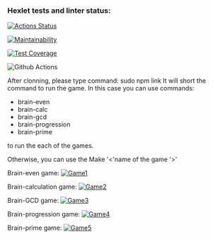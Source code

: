 ### Hexlet tests and linter status:
[![Actions Status](https://github.com/DenisYagov/frontend-project-lvl1/workflows/hexlet-check/badge.svg)](https://github.com/DenisYagov/frontend-project-lvl1/actions)

[![Maintainability](https://api.codeclimate.com/v1/badges/a99a88d28ad37a79dbf6/maintainability)](https://codeclimate.com/github/DenisYagov/frontend-project-lvl1)

[![Test Coverage](https://api.codeclimate.com/v1/badges/a99a88d28ad37a79dbf6/test_coverage)](https://codeclimate.com/github/DenisYagov/frontend-project-lvl1)

![Github Actions](https://github.com/DenisYagov/frontend-project-lvl1/actions/workflows/github-actions-demo.yml/badge.svg)

After clonning, please type command: sudo npm link
It will short the command to run the game. In this case you can use commands:
<ul>
 <li>brain-even</li>
 <li>brain-calc</li>
 <li>brain-gcd</li>
 <li>brain-progression</li>
 <li>brain-prime</li>
 </ul>
to run the each of the games.

Otherwise, you can use the Make '<'name of the game '>'

Brain-even game:
[![Game1](https://asciinema.org/a/mxTtRMuqVMpcYczJC2G2JRdbD.png)](https://asciinema.org/a/mxTtRMuqVMpcYczJC2G2JRdbD)

Brain-calculation game:
[![Game2](https://asciinema.org/a/I3SrqlwnNG4iwUkYxwhuovNuf.png)](https://asciinema.org/a/I3SrqlwnNG4iwUkYxwhuovNuf)

Brain-GCD game:
[![Game3](https://asciinema.org/a/dsbsP5iQi77Bkvm39UHNiXGca.png)](https://asciinema.org/a/dsbsP5iQi77Bkvm39UHNiXGca)

Brain-progression game:
[![Game4](https://asciinema.org/a/jeuwyMoQqvH8hrwPSkq19a5XP.png)](https://asciinema.org/a/jeuwyMoQqvH8hrwPSkq19a5XP)

Brain-prime game:
[![Game5](https://asciinema.org/a/LxaK2JAS5IE2PY9LjeVL03v0a.png)](https://asciinema.org/a/LxaK2JAS5IE2PY9LjeVL03v0a)

